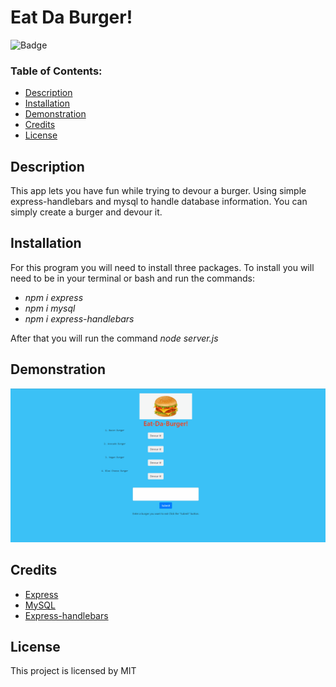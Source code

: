 # Eat Da Burger!

![Badge](https://img.shields.io/static/v1?label=License&message=MIT&color=9cf)

### Table of Contents:
* [Description](##-Description)
* [Installation](##-Installation)
* [Demonstration](##-Demonstration)
* [Credits](##-Credits)
* [License](##-License)

## Description
This app lets you have fun while trying to devour a burger. Using simple express-handlebars and mysql to handle database information. You can simply create a burger and devour it. 


## Installation
For this program you will need to install three packages. To install you will need to be in your terminal or bash and run the commands:

* *npm i express*
* *npm i mysql*
* *npm i express-handlebars*

After that you will run the command *node server.js* 

## Demonstration

![burger](public/assets/images/burgers.gif)


## Credits

* [Express](https://www.npmjs.com/package/express)
* [MySQL](https://www.npmjs.com/package/mysql)
* [Express-handlebars](https://www.npmjs.com/package/express-handlebars)

## License

This project is licensed by MIT